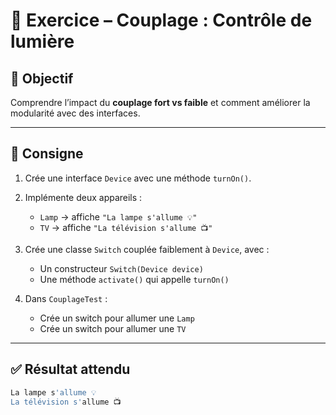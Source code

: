 # 🔌 Exercice – Couplage : Contrôle de lumière

## 🎯 Objectif

Comprendre l’impact du **couplage fort vs faible** et comment améliorer la modularité avec des interfaces.

---

## 📜 Consigne

1. Crée une interface `Device` avec une méthode `turnOn()`.
2. Implémente deux appareils :
   - `Lamp` → affiche `"La lampe s'allume 💡"`
   - `TV` → affiche `"La télévision s'allume 📺"`

3. Crée une classe `Switch` couplée faiblement à `Device`, avec :
   - Un constructeur `Switch(Device device)`
   - Une méthode `activate()` qui appelle `turnOn()`

4. Dans `CouplageTest` :
   - Crée un switch pour allumer une `Lamp`
   - Crée un switch pour allumer une `TV`

---

## ✅ Résultat attendu

```bash
La lampe s'allume 💡
La télévision s'allume 📺
